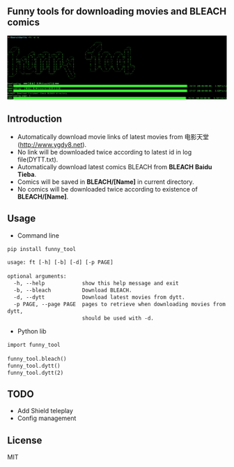 Funny tools for downloading movies and BLEACH comics
-----------------
![](usage.png)

## Introduction
   - Automatically download movie links of latest movies from 电影天堂(http://www.ygdy8.net).
   - No link will be downloaded twice according to latest id in log file(DYTT.txt).
   - Automatically download latest comics BLEACH from __BLEACH__ __Baidu__ __Tieba__.
   - Comics will be saved in __BLEACH/[Name]__ in current directory.
   - No comics will be downloaded twice according to existence of __BLEACH/[Name]__.

## Usage

- Command line

```
pip install funny_tool
```

```
usage: ft [-h] [-b] [-d] [-p PAGE]

optional arguments:
  -h, --help            show this help message and exit
  -b, --bleach          Download BLEACH.
  -d, --dytt            Download latest movies from dytt.
  -p PAGE, --page PAGE  pages to retrieve when downloading movies from dytt,
                        should be used with -d.
```

- Python lib

```
import funny_tool

funny_tool.bleach()
funny_tool.dytt()
funny_tool.dytt(2)
```

## TODO

- Add Shield teleplay
- Config management

## License

MIT

